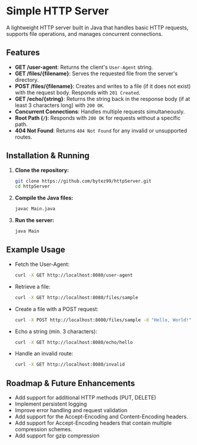 # Simple HTTP Server

A lightweight HTTP server built in Java that handles basic HTTP requests, supports file operations, and manages concurrent connections.

## Features

- **GET /user-agent**: Returns the client's `User-Agent` string.
- **GET /files/{filename}**: Serves the requested file from the server's directory.
- **POST /files/{filename}**: Creates and writes to a file (if it does not exist) with the request body. Responds with `201 Created`.
- **GET /echo/{string}**: Returns the string back in the response body (if at least 3 characters long) with `200 OK`.
- **Concurrent Connections**: Handles multiple requests simultaneously.
- **Root Path (`/`)**: Responds with `200 OK` for requests without a specific path.
- **404 Not Found**: Returns `404 Not Found` for any invalid or unsupported routes.

## Installation & Running

1. **Clone the repository:**
   ```sh
   git clone https://github.com/bytez99/httpServer.git
   cd httpServer
   ```
2. **Compile the Java files:**
   ```sh
   javac Main.java
   ```
3. **Run the server:**
   ```sh
   java Main
   ```

## Example Usage

- Fetch the User-Agent:
  ```sh
  curl -X GET http://localhost:8080/user-agent
  ```
- Retrieve a file:
  ```sh
  curl -X GET http://localhost:8080/files/sample
  ```
- Create a file with a POST request:
  ```sh
  curl -X POST http://localhost:8080/files/sample -d "Hello, World!"
  ```
- Echo a string (min. 3 characters):
  ```sh
  curl -X GET http://localhost:8080/echo/hello
  ```
- Handle an invalid route:
  ```sh
  curl -X GET http://localhost:8080/invalid
  ```

## Roadmap & Future Enhancements
- Add support for additional HTTP methods (PUT, DELETE)
- Implement persistent logging
- Improve error handling and request validation
- Add support for the Accept-Encoding and Content-Encoding headers.
- Add support for Accept-Encoding headers that contain multiple compression schemes.
- Add support for gzip compression



